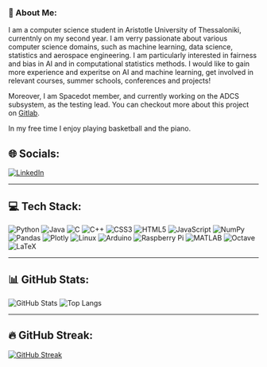 ### 💫 About Me:
I am a computer science student in Aristotle University of Thessaloniki, currentnly on my second year. I am verry passionate about various computer science domains, such as machine learning, data science, statistics and aerospace engineering. I am particularly interested in fairness and bias in AI and in computational statistics methods. I would like to gain more experience and experitse on AI and machine learning, get involved in relevant courses, summer schools, conferences and projects! 

Moreover, I am Spacedot member, and currently working on the ADCS subsystem, as the testing lead. You can checkout more about this project on [Gitlab](https://gitlab.com/eleannap).

In my free time I enjoy playing basketball and the piano.

## 🌐 Socials:
[![LinkedIn](https://img.shields.io/badge/LinkedIn-blue?logo=linkedin&style=for-the-badge)](https://www.linkedin.com/in/eleanna-papaioannou-231bb3303/)

---

## 💻 Tech Stack:

![Python](https://img.shields.io/badge/python-3670A0?style=for-the-badge&logo=python&logoColor=ffdd54)
![Java](https://img.shields.io/badge/java-%23ED8B00?style=for-the-badge&logo=java&logoColor=white)
![C](https://img.shields.io/badge/c-%2300599C.svg?style=for-the-badge&logo=c&logoColor=white)
![C++](https://img.shields.io/badge/c++-%2300599C.svg?style=for-the-badge&logo=c%2B%2B&logoColor=white)
![CSS3](https://img.shields.io/badge/CSS3-%231572B6?style=for-the-badge&logo=css3&logoColor=white)
![HTML5](https://img.shields.io/badge/HTML5-E34F26?style=for-the-badge&logo=html5&logoColor=white)
![JavaScript](https://img.shields.io/badge/JavaScript-323330?style=for-the-badge&logo=javascript&logoColor=F7DF1E)
![NumPy](https://img.shields.io/badge/NumPy-013243?style=for-the-badge&logo=numpy&logoColor=white)
![Pandas](https://img.shields.io/badge/pandas-150458?style=for-the-badge&logo=pandas&logoColor=white)
![Plotly](https://img.shields.io/badge/Plotly-3F4F75?style=for-the-badge&logo=plotly&logoColor=white)
![Linux](https://img.shields.io/badge/Linux-FCC624?style=for-the-badge&logo=linux&logoColor=black)
![Arduino](https://img.shields.io/badge/Arduino-00979D?style=for-the-badge&logo=arduino&logoColor=white)
![Raspberry Pi](https://img.shields.io/badge/Raspberry%20Pi-C51A4A?style=for-the-badge&logo=raspberry-pi&logoColor=white)
![MATLAB](https://img.shields.io/badge/matlab-%230076A8.svg?style=for-the-badge&logo=Mathworks&logoColor=white)
![Octave](https://img.shields.io/badge/OCTAVE-darkblue?style=for-the-badge&logo=octave&logoColor=fcd683)
![LaTeX](https://img.shields.io/badge/latex-%23008080.svg?style=for-the-badge&logo=latex&logoColor=white)

---

## 📊 GitHub Stats:

![GitHub Stats](https://github-readme-stats.vercel.app/api?username=eleannapapaio&show_icons=true&theme=dark&count_private=true)
![Top Langs](https://github-readme-stats.vercel.app/api/top-langs/?username=eleannapapaio&layout=compact&theme=dark)

---

## 🔥 GitHub Streak:

[![GitHub Streak](https://streak-stats.demolab.com?user=eleannapapaio&theme=dark&hide_border=true)](https://git.io/streak-stats)



